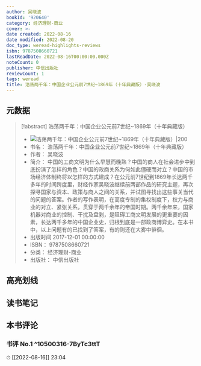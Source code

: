 ```yaml
---
author: 吴晓波
bookId: '920640'
category: 经济理财-商业
cover: >-
date created: 2022-08-16
date modified: 2022-08-20
doc_type: weread-highlights-reviews
isbn: 9787508660721
lastReadDate: 2022-08-16T00:00:00.000Z
noteCount: 0
publisher: 中信出版社
reviewCount: 1
tags: weread
title: 浩荡两千年：中国企业公元前7世纪~1869年（十年典藏版）-吴晓波
---
```


## 元数据

> [!abstract] 浩荡两千年：中国企业公元前7世纪~1869年（十年典藏版）
> - ![ 浩荡两千年：中国企业公元前7世纪~1869年（十年典藏版）|200](https://wfqqreader-1252317822.image.myqcloud.com/cover/640/920640/t7_920640.jpg)
> - 书名： 浩荡两千年：中国企业公元前7世纪~1869年（十年典藏版）
> - 作者： 吴晓波
> - 简介： 中国的工商文明为什么早慧而晚熟？中国的商人在社会进步中到底扮演了怎样的角色？中国的政商关系为何如此僵硬而对立？中国的市场经济体制终将以怎样的方式建成？在公元前7世纪到1869年长达两千多年的时间跨度里，财经作家吴晓波继续前两部作品的研究主题，再次探寻国家与资本、政策与商人之间的关系，并试图寻找出这些事关当代的问题的答案。作者的写作表明，在高度专制的集权制度下，权力与商业的对立、紧张关系，贯穿于两千余年的帝国时期。两千余年来，国家机器对商业的控制、干扰及盘剥，是阻碍工商文明发展的更重要的因素，长达两千多年的中国企业史，归根到底是一部政商博弈史。在本书中，以上问题有的已找到了答案，有的则还在大雾中徘徊。
> - 出版时间 2017-12-01 00:00:00
> - ISBN： 9787508660721
> - 分类： 经济理财-商业
> - 出版社： 中信出版社

## 高亮划线

## 读书笔记

## 本书评论

### 书评 No.1 ^10500316-7ByTc3ttT

⏱ [[2022-08-16]] 23:04
